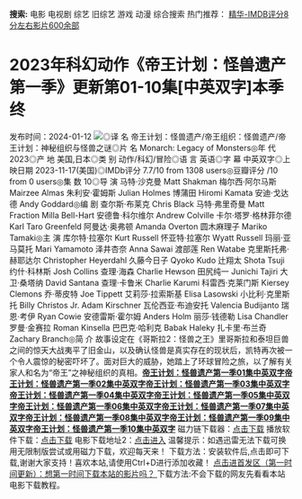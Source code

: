**搜索:** 电影 电视剧 综艺 旧综艺 游戏 动漫 综合搜索 热门推荐： [精华-IMDB评分8分左右影片600余部](https://www.dytt8.com/html/gndy/jddy/20160320/50510.html)
# 2023年科幻动作《帝王计划：怪兽遗产 第一季》更新第01-10集[中英双字]本季终
发布时间：2024-01-12 
![](https://img9.doubanio.com/view/photo/l_ratio_poster/public/p2899341554.jpg)◎译 名 帝王计划：怪兽遗产/帝王组织：怪兽遗产/帝王计划：神秘组织与怪兽之谜◎片 名 Monarch: Legacy of Monsters◎年 代 2023◎产 地 美国,日本◎类 别 动作/科幻/冒险◎语 言 英语◎字 幕 中英双字◎上映日期 2023-11-17(美国)◎IMDb评分 7.7/10 from 1308 users◎豆瓣评分 /10 from 0 users◎集 数 10◎导 演 马特·沙克曼 Matt Shakman 梅尔西·阿尔马斯 Mairzee Almas 朱利安·霍姆斯 Julian Holmes 博蒲田 Hiromi Kamata 安迪·戈达德 Andy Goddard◎编 剧 查尔斯·布莱克 Chris Black 马特·弗里奇曼 Matt Fraction Milla Bell-Hart 安德鲁·科尔维尔 Andrew Colville 卡尔·塔罗·格林菲尔德 Karl Taro Greenfeld 阿曼达·奥弗顿 Amanda Overton 圆木麻理子 Mariko Tamaki◎主 演 库尔特·拉塞尔 Kurt Russell 怀亚特·拉塞尔 Wyatt Russell 玛丽·亚马莫托 Mari Yamamoto 泽井杏奈 Anna Sawai 渡部莲 Ren Watabe 克里斯托弗·赫耶达尔 Christopher Heyerdahl 久藤今日子 Qyoko Kudo 辻翔太 Shota Tsuji 约什·科林斯 Josh Collins 查理·海森 Charlie Hewson 田尻纯一 Junichi Tajiri 大卫·桑塔纳 David Santana 查理·卡鲁米 Charlie Karumi 科雷西·克莱门斯 Kiersey Clemons 乔·蒂皮特 Joe Tippett 艾莉莎·拉索斯基 Elisa Lasowski 小比利·克里斯托 Billy Christos Jr. Adam Kirschner 瓦伦西亚·布迪安托 Valencia Budijanto 瑞恩·考伊 Ryan Cowie 安德雷斯·霍尔姆 Anders Holm 丽莎·钱德勒 Lisa Chandler 罗曼·金赛拉 Roman Kinsella 巴巴克·哈利克 Babak Haleky 扎卡里·布兰奇 Zachary Branch◎简 介 故事设定在《哥斯拉2：怪兽之王》里哥斯拉和泰坦巨兽之间的惊天大战夷平了旧金山，以及确认怪兽是真实存在的现状后，凯特再次被一个令人震惊的秘密吓坏了。面对巨大的威胁，她踏上了环球冒险之旅，以了解有关家人和名为“帝王”之神秘组织的真相。[**帝王计划：怪兽遗产第一季01集中英双字**](magnet:?xt=urn:btih:04c9a918826b90fa8c743f5ef38e0ac47680b469&dn=%e9%98%b3%e5%85%89%e7%94%b5%e5%bd%b1dygod.org.%e5%b8%9d%e7%8e%8b%e8%ae%a1%e5%88%92%ef%bc%9a%e6%80%aa%e5%85%bd%e9%81%97%e4%ba%a7%e7%ac%ac%e4%b8%80%e5%ad%a301%e9%9b%86%e4%b8%ad%e8%8b%b1%e5%8f%8c%e5%ad%97.mkv&tr=udp%3a%2f%2ftracker.opentrackr.org%3a1337%2fannounce&tr=udp%3a%2f%2fexodus.desync.com%3a6969%2fannounce)[**帝王计划：怪兽遗产第一季02集中英双字**](magnet:?xt=urn:btih:d689767a10d7eefa1f415e4d0c7051c959f1ef59&dn=%e9%98%b3%e5%85%89%e7%94%b5%e5%bd%b1dygod.org.%e5%b8%9d%e7%8e%8b%e8%ae%a1%e5%88%92%ef%bc%9a%e6%80%aa%e5%85%bd%e9%81%97%e4%ba%a7%e7%ac%ac%e4%b8%80%e5%ad%a302%e9%9b%86%e4%b8%ad%e8%8b%b1%e5%8f%8c%e5%ad%97.mkv&tr=udp%3a%2f%2ftracker.opentrackr.org%3a1337%2fannounce&tr=udp%3a%2f%2fexodus.desync.com%3a6969%2fannounce)[**帝王计划：怪兽遗产第一季03集中英双字**](magnet:?xt=urn:btih:24701599e929e749039cb1e45a0127ba35d47379&dn=%e9%98%b3%e5%85%89%e7%94%b5%e5%bd%b1dygod.org.%e5%b8%9d%e7%8e%8b%e8%ae%a1%e5%88%92%ef%bc%9a%e6%80%aa%e5%85%bd%e9%81%97%e4%ba%a7%e7%ac%ac%e4%b8%80%e5%ad%a303%e9%9b%86%e4%b8%ad%e8%8b%b1%e5%8f%8c%e5%ad%97.mkv&tr=udp%3a%2f%2ftracker.opentrackr.org%3a1337%2fannounce&tr=udp%3a%2f%2fexodus.desync.com%3a6969%2fannounce)[**帝王计划：怪兽遗产第一季04集中英双字**](magnet:?xt=urn:btih:33d6fdaf276bc6b03c9848629144779db7cda721&dn=%e9%98%b3%e5%85%89%e7%94%b5%e5%bd%b1dygod.org.%e5%b8%9d%e7%8e%8b%e8%ae%a1%e5%88%92%ef%bc%9a%e6%80%aa%e5%85%bd%e9%81%97%e4%ba%a7%e7%ac%ac%e4%b8%80%e5%ad%a304%e9%9b%86%e4%b8%ad%e8%8b%b1%e5%8f%8c%e5%ad%97.mkv&tr=udp%3a%2f%2ftracker.opentrackr.org%3a1337%2fannounce&tr=udp%3a%2f%2fexodus.desync.com%3a6969%2fannounce)[**帝王计划：怪兽遗产第一季05集中英双字**](magnet:?xt=urn:btih:173d903c800eabc65387cabff8e0dde5a6553f3c&dn=%e9%98%b3%e5%85%89%e7%94%b5%e5%bd%b1dygod.org.%e5%b8%9d%e7%8e%8b%e8%ae%a1%e5%88%92%ef%bc%9a%e6%80%aa%e5%85%bd%e9%81%97%e4%ba%a7%e7%ac%ac%e4%b8%80%e5%ad%a305%e9%9b%86%e4%b8%ad%e8%8b%b1%e5%8f%8c%e5%ad%97.mkv&tr=udp%3a%2f%2ftracker.opentrackr.org%3a1337%2fannounce&tr=udp%3a%2f%2fexodus.desync.com%3a6969%2fannounce)[**帝王计划：怪兽遗产第一季06集中英双字**](magnet:?xt=urn:btih:4d52cefd20ab7abd14de9157d3b68714eab033fb&dn=%e9%98%b3%e5%85%89%e7%94%b5%e5%bd%b1dygod.org.%e5%b8%9d%e7%8e%8b%e8%ae%a1%e5%88%92%ef%bc%9a%e6%80%aa%e5%85%bd%e9%81%97%e4%ba%a7%e7%ac%ac%e4%b8%80%e5%ad%a306%e9%9b%86%e4%b8%ad%e8%8b%b1%e5%8f%8c%e5%ad%97.mkv&tr=udp%3a%2f%2ftracker.opentrackr.org%3a1337%2fannounce&tr=udp%3a%2f%2fexodus.desync.com%3a6969%2fannounce)[**帝王计划：怪兽遗产第一季07集中英双字**](magnet:?xt=urn:btih:e56ea15f1fade9c90a7e446493421a98d7267221&dn=%e9%98%b3%e5%85%89%e7%94%b5%e5%bd%b1dygod.org.%e5%b8%9d%e7%8e%8b%e8%ae%a1%e5%88%92%ef%bc%9a%e6%80%aa%e5%85%bd%e9%81%97%e4%ba%a7%e7%ac%ac%e4%b8%80%e5%ad%a307%e9%9b%86%e4%b8%ad%e8%8b%b1%e5%8f%8c%e5%ad%97.mkv&tr=udp%3a%2f%2ftracker.opentrackr.org%3a1337%2fannounce&tr=udp%3a%2f%2fexodus.desync.com%3a6969%2fannounce)[**帝王计划：怪兽遗产第一季08集中英双字**](magnet:?xt=urn:btih:82cb6d3994d53b414a9b1e0a0e682e147313bd54&dn=%e9%98%b3%e5%85%89%e7%94%b5%e5%bd%b1dygod.org.%e5%b8%9d%e7%8e%8b%e8%ae%a1%e5%88%92%ef%bc%9a%e6%80%aa%e5%85%bd%e9%81%97%e4%ba%a7%e7%ac%ac%e4%b8%80%e5%ad%a308%e9%9b%86%e4%b8%ad%e8%8b%b1%e5%8f%8c%e5%ad%97.mkv&tr=udp%3a%2f%2ftracker.opentrackr.org%3a1337%2fannounce&tr=udp%3a%2f%2fexodus.desync.com%3a6969%2fannounce)[**帝王计划：怪兽遗产第一季09集中英双字**](magnet:?xt=urn:btih:78ad8fbafac4b15a5d6180f0638c89651c19e0fc&dn=%e9%98%b3%e5%85%89%e7%94%b5%e5%bd%b1dygod.org.%e5%b8%9d%e7%8e%8b%e8%ae%a1%e5%88%92%ef%bc%9a%e6%80%aa%e5%85%bd%e9%81%97%e4%ba%a7%e7%ac%ac%e4%b8%80%e5%ad%a309%e9%9b%86%e4%b8%ad%e8%8b%b1%e5%8f%8c%e5%ad%97.mkv&tr=udp%3a%2f%2ftracker.opentrackr.org%3a1337%2fannounce&tr=udp%3a%2f%2fexodus.desync.com%3a6969%2fannounce)[**帝王计划：怪兽遗产第一季10集中英双字**](magnet:?xt=urn:btih:15bc7bbfc496c8ec00ef085823138d95dae2a2d2&dn=%e9%98%b3%e5%85%89%e7%94%b5%e5%bd%b1dygod.org.%e5%b8%9d%e7%8e%8b%e8%ae%a1%e5%88%92%ef%bc%9a%e6%80%aa%e5%85%bd%e9%81%97%e4%ba%a7%e7%ac%ac%e4%b8%80%e5%ad%a310%e9%9b%86%e4%b8%ad%e8%8b%b1%e5%8f%8c%e5%ad%97.mkv&tr=udp%3a%2f%2ftracker.opentrackr.org%3a1337%2fannounce&tr=udp%3a%2f%2fexodus.desync.com%3a6969%2fannounce) 磁力链下载器：[点击下载](https://dygod.org/js/bt.htm "qBittorrent") 播放软件下载：[点击下载](https://dygod.org/js/player.htm "PotPlayer") 电影下载地址2：[点击进入](https://dygod.org/ "阳光电影") 温馨提示：如遇迅雷无法下载可换用无限制版尝试或用磁力下载，欢迎每天来！  下载方法：安装软件后,点击即可下载,谢谢大家支持！喜欢本站,请使用Ctrl+D进行添加收藏！ [点击进首发区（第一时间更新）：想第一时间下载本站的影片吗？ ](https://www.ygdy8.net/)下载方法:不会下载的网友先看看本站电影下载教程。